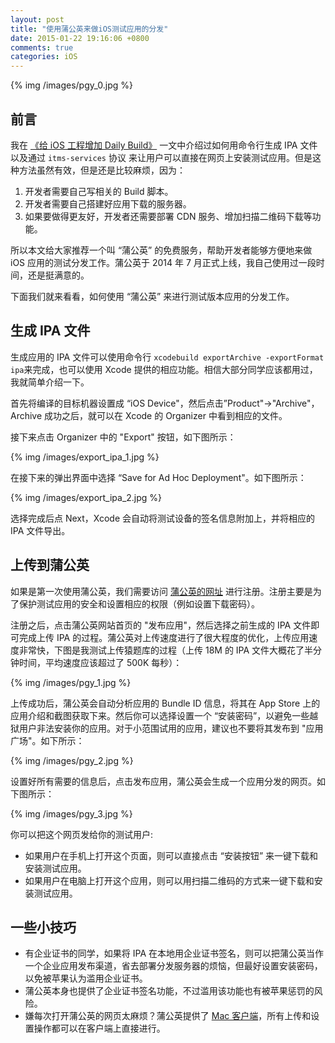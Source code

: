 ```yaml
---
layout: post
title: "使用蒲公英来做iOS测试应用的分发"
date: 2015-01-22 19:16:06 +0800
comments: true
categories: iOS
---
```


{% img /images/pgy_0.jpg %}

## 前言

我在 [《给 iOS 工程增加 Daily Build》](http://blog.devtang.com/blog/2012/02/16/apply-daily-build-in-ios-project/) 一文中介绍过如何用命令行生成 IPA 文件以及通过 `itms-services` 协议 来让用户可以直接在网页上安装测试应用。但是这种方法虽然有效，但是还是比较麻烦，因为：

 1. 开发者需要自己写相关的 Build 脚本。
 1. 开发者需要自己搭建好应用下载的服务器。
 1. 如果要做得更友好，开发者还需要部署 CDN 服务、增加扫描二维码下载等功能。

所以本文给大家推荐一个叫 “蒲公英” 的免费服务，帮助开发者能够方便地来做 iOS 应用的测试分发工作。蒲公英于 2014 年 7 月正式上线，我自己使用过一段时间，还是挺满意的。

下面我们就来看看，如何使用 “蒲公英” 来进行测试版本应用的分发工作。

## 生成 IPA 文件

生成应用的 IPA 文件可以使用命令行 `xcodebuild exportArchive -exportFormat ipa`来完成，也可以使用 Xcode 提供的相应功能。相信大部分同学应该都用过，我就简单介绍一下。

首先将编译的目标机器设置成 “iOS Device"，然后点击”Product"->"Archive"，Archive 成功之后，就可以在 Xcode 的 Organizer 中看到相应的文件。

接下来点击 Organizer 中的 "Export" 按钮，如下图所示：

{% img /images/export_ipa_1.jpg %}

在接下来的弹出界面中选择 “Save for Ad Hoc Deployment"。如下图所示：

{% img /images/export_ipa_2.jpg %}

选择完成后点 Next，Xcode 会自动将测试设备的签名信息附加上，并将相应的 IPA 文件导出。

## 上传到蒲公英

如果是第一次使用蒲公英，我们需要访问 [蒲公英的网址](http://www.pgyer.com/user/register) 进行注册。注册主要是为了保护测试应用的安全和设置相应的权限（例如设置下载密码）。

注册之后，点击蒲公英网站首页的 "发布应用"，然后选择之前生成的 IPA 文件即可完成上传 IPA 的过程。蒲公英对上传速度进行了很大程度的优化，上传应用速度非常快，下图是我测试上传猿题库的过程（上传 18M 的 IPA 文件大概花了半分钟时间，平均速度应该超过了 500K 每秒）：

{% img /images/pgy_1.jpg %}

上传成功后，蒲公英会自动分析应用的 Bundle ID 信息，将其在 App Store 上的应用介绍和截图获取下来。然后你可以选择设置一个 “安装密码”，以避免一些越狱用户非法安装你的应用。对于小范围试用的应用，建议也不要将其发布到 "应用广场"。如下所示：

{% img /images/pgy_2.jpg %}

设置好所有需要的信息后，点击发布应用，蒲公英会生成一个应用分发的网页。如下图所示：

{% img /images/pgy_3.jpg %}

你可以把这个网页发给你的测试用户:

 * 如果用户在手机上打开这个页面，则可以直接点击 “安装按钮” 来一键下载和安装测试应用。
 * 如果用户在电脑上打开这个应用，则可以用扫描二维码的方式来一键下载和安装测试应用。

## 一些小技巧

 * 有企业证书的同学，如果将 IPA 在本地用企业证书签名，则可以把蒲公英当作一个企业应用发布渠道，省去部署分发服务器的烦恼，但最好设置安装密码，以免被苹果认为滥用企业证书。
 * 蒲公英本身也提供了企业证书签名功能，不过滥用该功能也有被苹果惩罚的风险。
 * 嫌每次打开蒲公英的网页太麻烦？蒲公英提供了 [Mac 客户端](http://www.pgyer.com/apps)，所有上传和设置操作都可以在客户端上直接进行。

